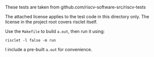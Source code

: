 These tests are taken from github.com/riscv-software-src/riscv-tests

The attached license applies to the test code in this directory
only. The license in the project root covers risclet itself.

Use the `Makefile` to build `a.out`, then run it using:

    risclet -l false -m run

I include a pre-built `a.out` for convenience.
